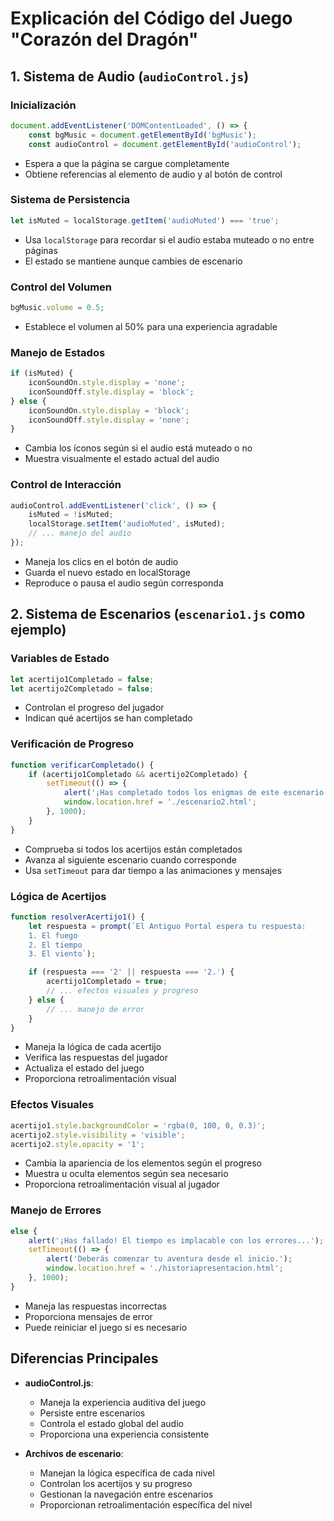 # Explicación del Código del Juego "Corazón del Dragón"

## 1. Sistema de Audio (`audioControl.js`)

### Inicialización
```javascript
document.addEventListener('DOMContentLoaded', () => {
    const bgMusic = document.getElementById('bgMusic');
    const audioControl = document.getElementById('audioControl');
```
- Espera a que la página se cargue completamente
- Obtiene referencias al elemento de audio y al botón de control

### Sistema de Persistencia
```javascript
let isMuted = localStorage.getItem('audioMuted') === 'true';
```
- Usa `localStorage` para recordar si el audio estaba muteado o no entre páginas
- El estado se mantiene aunque cambies de escenario

### Control del Volumen
```javascript
bgMusic.volume = 0.5;
```
- Establece el volumen al 50% para una experiencia agradable

### Manejo de Estados
```javascript
if (isMuted) {
    iconSoundOn.style.display = 'none';
    iconSoundOff.style.display = 'block';
} else {
    iconSoundOn.style.display = 'block';
    iconSoundOff.style.display = 'none';
}
```
- Cambia los íconos según si el audio está muteado o no
- Muestra visualmente el estado actual del audio

### Control de Interacción
```javascript
audioControl.addEventListener('click', () => {
    isMuted = !isMuted;
    localStorage.setItem('audioMuted', isMuted);
    // ... manejo del audio
});
```
- Maneja los clics en el botón de audio
- Guarda el nuevo estado en localStorage
- Reproduce o pausa el audio según corresponda

## 2. Sistema de Escenarios (`escenario1.js` como ejemplo)

### Variables de Estado
```javascript
let acertijo1Completado = false;
let acertijo2Completado = false;
```
- Controlan el progreso del jugador
- Indican qué acertijos se han completado

### Verificación de Progreso
```javascript
function verificarCompletado() {
    if (acertijo1Completado && acertijo2Completado) {
        setTimeout(() => {
            alert('¡Has completado todos los enigmas de este escenario!');
            window.location.href = './escenario2.html';
        }, 1000);
    }
}
```
- Comprueba si todos los acertijos están completados
- Avanza al siguiente escenario cuando corresponde
- Usa `setTimeout` para dar tiempo a las animaciones y mensajes

### Lógica de Acertijos
```javascript
function resolverAcertijo1() {
    let respuesta = prompt(`El Antiguo Portal espera tu respuesta:
    1. El fuego
    2. El tiempo
    3. El viento`);

    if (respuesta === '2' || respuesta === '2.') {
        acertijo1Completado = true;
        // ... efectos visuales y progreso
    } else {
        // ... manejo de error
    }
}
```
- Maneja la lógica de cada acertijo
- Verifica las respuestas del jugador
- Actualiza el estado del juego
- Proporciona retroalimentación visual

### Efectos Visuales
```javascript
acertijo1.style.backgroundColor = 'rgba(0, 100, 0, 0.3)';
acertijo2.style.visibility = 'visible';
acertijo2.style.opacity = '1';
```
- Cambia la apariencia de los elementos según el progreso
- Muestra u oculta elementos según sea necesario
- Proporciona retroalimentación visual al jugador

### Manejo de Errores
```javascript
else {
    alert('¡Has fallado! El tiempo es implacable con los errores...');
    setTimeout(() => {
        alert('Deberás comenzar tu aventura desde el inicio.');
        window.location.href = './historiapresentacion.html';
    }, 1000);
}
```
- Maneja las respuestas incorrectas
- Proporciona mensajes de error
- Puede reiniciar el juego si es necesario

## Diferencias Principales

- **audioControl.js**: 
  - Maneja la experiencia auditiva del juego
  - Persiste entre escenarios
  - Controla el estado global del audio
  - Proporciona una experiencia consistente

- **Archivos de escenario**:
  - Manejan la lógica específica de cada nivel
  - Controlan los acertijos y su progreso
  - Gestionan la navegación entre escenarios
  - Proporcionan retroalimentación específica del nivel